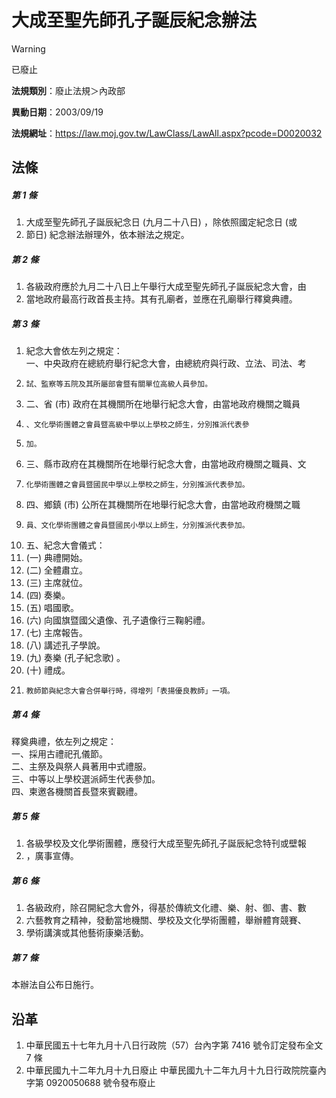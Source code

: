 # 大成至聖先師孔子誕辰紀念辦法


> [!WARNING]
> 已廢止


**法規類別**：廢止法規＞內政部

**異動日期**：2003/09/19  

**法規網址**：https://law.moj.gov.tw/LawClass/LawAll.aspx?pcode=D0020032



## 法條
##### 第 1 條
1. 大成至聖先師孔子誕辰紀念日 (九月二十八日) ，除依照國定紀念日 (或
1. 節日) 紀念辦法辦理外，依本辦法之規定。

##### 第 2 條
1. 各級政府應於九月二十八日上午舉行大成至聖先師孔子誕辰紀念大會，由
1. 當地政府最高行政首長主持。其有孔廟者，並應在孔廟舉行釋奠典禮。

##### 第 3 條
1. 紀念大會依左列之規定：  
一、中央政府在總統府舉行紀念大會，由總統府與行政、立法、司法、考
1.     試、監察等五院及其所屬部會暨有關單位高級人員參加。
1. 二、省 (市) 政府在其機關所在地舉行紀念大會，由當地政府機關之職員
1.     、文化學術團體之會員暨高級中學以上學校之師生，分別推派代表參
1.     加。
1. 三、縣市政府在其機關所在地舉行紀念大會，由當地政府機關之職員、文
1.     化學術團體之會員暨國民中學以上學校之師生，分別推派代表參加。
1. 四、鄉鎮 (市) 公所在其機關所在地舉行紀念大會，由當地政府機關之職
1.     員、文化學術團體之會員暨國民小學以上師生，分別推派代表參加。
1. 五、紀念大會儀式：
1.  (一) 典禮開始。
1.  (二) 全體肅立。
1.  (三) 主席就位。
1.  (四) 奏樂。
1.  (五) 唱國歌。
1.  (六) 向國旗暨國父遺像、孔子遺像行三鞠躬禮。
1.  (七) 主席報告。
1.  (八) 講述孔子學說。
1.  (九) 奏樂 (孔子紀念歌) 。
1.  (十) 禮成。
1.     教師節與紀念大會合併舉行時，得增列「表揚優良教師」一項。

##### 第 4 條
釋奠典禮，依左列之規定：  
一、採用古禮祀孔儀節。  
二、主祭及與祭人員著用中式禮服。  
三、中等以上學校選派師生代表參加。  
四、柬邀各機關首長暨來賓觀禮。

##### 第 5 條
1. 各級學校及文化學術團體，應發行大成至聖先師孔子誕辰紀念特刊或壁報
1. ，廣事宣傳。

##### 第 6 條
1. 各級政府，除召開紀念大會外，得基於傳統文化禮、樂、射、御、書、數
1. 六藝教育之精神，發動當地機關、學校及文化學術團體，舉辦體育競賽、
1. 學術講演或其他藝術康樂活動。

##### 第 7 條
本辦法自公布日施行。

## 沿革
1. 中華民國五十七年九月十八日行政院（57）台內字第 7416 號令訂定發布全文 7  條
1. 中華民國九十二年九月十九日廢止                                中華民國九十二年九月十九日行政院院臺內字第 0920050688 號令發布廢止
